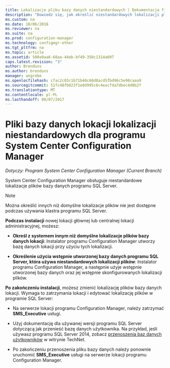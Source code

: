 ```yaml
---
title: Lokalizacje pliku bazy danych niestandardowych | Dokumentacja firmy Microsoft
description: "Dowiedz się, jak określić niestandardowych lokalizacji plików bazy danych programu SQL Server."
ms.custom: na
ms.date: 10/06/2016
ms.reviewer: na
ms.suite: na
ms.prod: configuration-manager
ms.technology: configmgr-other
ms.tgt_pltfrm: na
ms.topic: article
ms.assetid: 500a9aa6-68aa-44eb-bf49-350c1314a697
caps.latest.revision: "3"
author: Brenduns
ms.author: brenduns
manager: angrobe
ms.openlocfilehash: cfac2c03c1b71b40c68d8acd5fbd96c5e98caaa9
ms.sourcegitcommit: 51fc48fb023f1e8d995c6c4eacfda7dbec4d0b2f
ms.translationtype: MT
ms.contentlocale: pl-PL
ms.lasthandoff: 08/07/2017
---
```

# <a name="custom-locations-for-system-center-configuration-manager-site-database-files"></a>Pliki bazy danych lokacji lokalizacji niestandardowych dla programu System Center Configuration Manager

*Dotyczy: Program System Center Configuration Manager (Current Branch)*

 System Center Configuration Manager obsługuje niestandardowe lokalizacje plików bazy danych programu SQL Server.  

> [!NOTE]  
>  Można określić innych niż domyślne lokalizacje plików nie jest dostępne podczas używania klastra programu SQL Server.  

 **Podczas instalacji** nowej lokacji głównej lub centralnej lokacji administracyjnej, możesz:  

-   **Określ z systemem innym niż domyślne lokalizacje plików bazy danych lokacji**: Instalator programu Configuration Manager utworzy bazę danych lokacji przy użyciu tych lokalizacji.  

-   **Określenie użycia wstępnie utworzonej bazy danych programu SQL Server, która używa niestandardowych lokalizacji plików**:  Instalator programu Configuration Manager, a następnie użyje wstępnie utworzonej bazy danych oraz jej wstępnie skonfigurowanych lokalizacji plików.  

**Po zakończeniu instalacji**, możesz zmienić lokalizację plików bazy danych lokacji. Wymaga to zatrzymania lokacji i edytować lokalizację plików w programie SQL Server:  

-   Na serwerze lokacji programu Configuration Manager, należy zatrzymać **SMS_Executive** usługi.  

-   Użyj dokumentację dla używanej wersji programu SQL Server dotyczącą jak przenieść bazę danych użytkownika. Na przykład, jeśli używasz programu SQL Server 2014, zobacz [przenoszenia baz danych użytkowników](https://technet.microsoft.com/library/ms345483\(v=sql.120\).aspx) w witrynie TechNet.  

-   Po zakończeniu przenoszenia pliku bazy danych należy ponownie uruchomić **SMS_Executive** usługi na serwerze lokacji programu Configuration Manager.  
